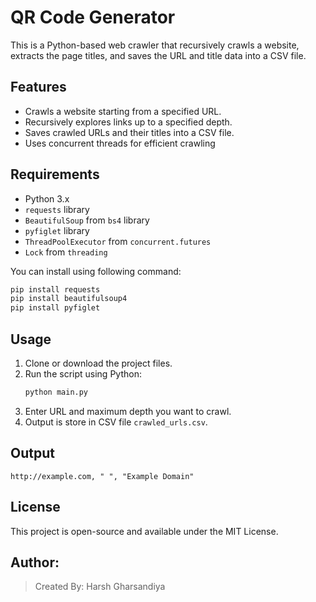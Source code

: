 # QR Code Generator
This is a Python-based web crawler that recursively crawls a website, extracts the page titles, and saves the URL and title data into a CSV file.

## Features
- Crawls a website starting from a specified URL.
- Recursively explores links up to a specified depth.
- Saves crawled URLs and their titles into a CSV file.
- Uses concurrent threads for efficient crawling

## Requirements
- Python 3.x
- `requests` library
- `BeautifulSoup` from `bs4` library
- `pyfiglet` library
- `ThreadPoolExecutor` from `concurrent.futures`
- `Lock` from `threading`

You can install using following command:
```bash
pip install requests
pip install beautifulsoup4
pip install pyfiglet
```

## Usage  
1. Clone or download the project files.
2. Run the script using Python:
   ```bash
   python main.py
   ```
3. Enter URL and maximum depth you want to crawl.
4. Output is store in CSV file `crawled_urls.csv`.

## Output

```
http://example.com, " ", "Example Domain"
```

## License  
This project is open-source and available under the MIT License.

## Author:  
> Created By: Harsh Gharsandiya